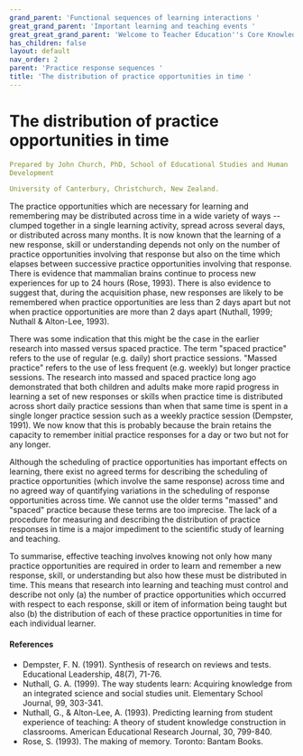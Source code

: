 ```yaml
---
grand_parent: 'Functional sequences of learning interactions '
great_grand_parent: 'Important learning and teaching events '
great_great_grand_parent: 'Welcome to Teacher Education''s Core Knowledge and Skills.'
has_children: false
layout: default
nav_order: 2
parent: 'Practice response sequences '
title: 'The distribution of practice opportunities in time '
---
```

# The distribution of practice opportunities in time


```yaml
Prepared by John Church, PhD, School of Educational Studies and Human
Development

University of Canterbury, Christchurch, New Zealand.
```


The practice opportunities which are necessary for learning and
remembering may be distributed across time in a wide variety of ways --
clumped together in a single learning activity, spread across several
days, or distributed across many months. It is now known that the
learning of a new response, skill or understanding depends not only on
the number of practice opportunities involving that response but also on
the time which elapses between successive practice opportunities
involving that response. There is evidence that mammalian brains
continue to process new experiences for up to 24 hours (Rose, 1993).
There is also evidence to suggest that, during the acquisition phase,
new responses are likely to be remembered when practice opportunities
are less than 2 days apart but not when practice opportunities are more
than 2 days apart (Nuthall, 1999; Nuthall & Alton-Lee, 1993).

There was some indication that this might be the case in the earlier
research into massed versus spaced practice. The term "spaced practice"
refers to the use of regular (e.g. daily) short practice sessions.
"Massed practice" refers to the use of less frequent (e.g. weekly) but
longer practice sessions. The research into massed and spaced practice
long ago demonstrated that both children and adults make more rapid
progress in learning a set of new responses or skills when practice time
is distributed across short daily practice sessions than when that same
time is spent in a single longer practice session such as a weekly
practice session (Dempster, 1991). We now know that this is probably
because the brain retains the capacity to remember initial practice
responses for a day or two but not for any longer.

Although the scheduling of practice opportunities has important effects
on learning, there exist no agreed terms for describing the scheduling
of practice opportunities (which involve the same response) across time
and no agreed way of quantifying variations in the scheduling of
response opportunities across time. We cannot use the older terms
"massed" and "spaced" practice because these terms are too imprecise.
The lack of a procedure for measuring and describing the distribution of
practice responses in time is a major impediment to the scientific study
of learning and teaching.

To summarise, effective teaching involves knowing not only how many
practice opportunities are required in order to learn and remember a new
response, skill, or understanding but also how these must be distributed
in time. This means that research into learning and teaching must
control and describe not only (a) the number of practice opportunities
which occurred with respect to each response, skill or item of
information being taught but also (b) the distribution of each of these
practice opportunities in time for each individual learner.


#### References

-   Dempster, F. N. (1991). Synthesis of research on reviews and tests.
    Educational Leadership, 48(7), 71-76.
-   Nuthall, G. A. (1999). The way students learn: Acquiring knowledge
    from an integrated science and social studies unit. Elementary
    School Journal, 99, 303-341.
-   Nuthall, G., & Alton-Lee, A. (1993). Predicting learning from
    student experience of teaching: A theory of student knowledge
    construction in classrooms. American Educational Research Journal,
    30, 799-840.
-   Rose, S. (1993). The making of memory. Toronto: Bantam Books.
